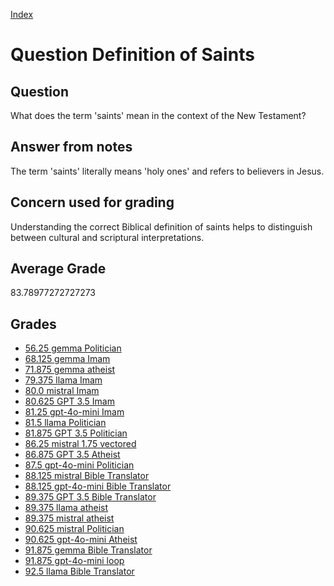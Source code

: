 
[Index](../../index.md)
# Question Definition of Saints
## Question
What does the term 'saints' mean in the context of the New Testament?

## Answer from notes
The term 'saints' literally means 'holy ones' and refers to believers in Jesus.

## Concern used for grading
Understanding the correct Biblical definition of saints helps to distinguish between cultural and scriptural interpretations.

## Average Grade
83.78977272727273

## Grades
 * [56.25 gemma Politician](../answers/gemma_Politician/Definition_of_Saints.md)
 * [68.125 gemma Imam](../answers/gemma_Imam/Definition_of_Saints.md)
 * [71.875 gemma atheist](../answers/gemma_atheist/Definition_of_Saints.md)
 * [79.375 llama Imam](../answers/llama_Imam/Definition_of_Saints.md)
 * [80.0 mistral Imam](../answers/mistral_Imam/Definition_of_Saints.md)
 * [80.625 GPT 3.5 Imam](../answers/GPT_3.5_Imam/Definition_of_Saints.md)
 * [81.25 gpt-4o-mini Imam](../answers/gpt-4o-mini_Imam/Definition_of_Saints.md)
 * [81.5 llama Politician](../answers/llama_Politician/Definition_of_Saints.md)
 * [81.875 GPT 3.5 Politician](../answers/GPT_3.5_Politician/Definition_of_Saints.md)
 * [86.25 mistral 1.75 vectored](../answers/mistral_1.75_vectored/Definition_of_Saints.md)
 * [86.875 GPT 3.5 Atheist](../answers/GPT_3.5_Atheist/Definition_of_Saints.md)
 * [87.5 gpt-4o-mini Politician](../answers/gpt-4o-mini_Politician/Definition_of_Saints.md)
 * [88.125 mistral Bible Translator](../answers/mistral_Bible_Translator/Definition_of_Saints.md)
 * [88.125 gpt-4o-mini Bible Translator](../answers/gpt-4o-mini_Bible_Translator/Definition_of_Saints.md)
 * [89.375 GPT 3.5 Bible Translator](../answers/GPT_3.5_Bible_Translator/Definition_of_Saints.md)
 * [89.375 llama atheist](../answers/llama_atheist/Definition_of_Saints.md)
 * [89.375 mistral atheist](../answers/mistral_atheist/Definition_of_Saints.md)
 * [90.625 mistral Politician](../answers/mistral_Politician/Definition_of_Saints.md)
 * [90.625 gpt-4o-mini Atheist](../answers/gpt-4o-mini_Atheist/Definition_of_Saints.md)
 * [91.875 gemma Bible Translator](../answers/gemma_Bible_Translator/Definition_of_Saints.md)
 * [91.875 gpt-4o-mini loop](../answers/gpt-4o-mini_loop/Definition_of_Saints.md)
 * [92.5 llama Bible Translator](../answers/llama_Bible_Translator/Definition_of_Saints.md)
